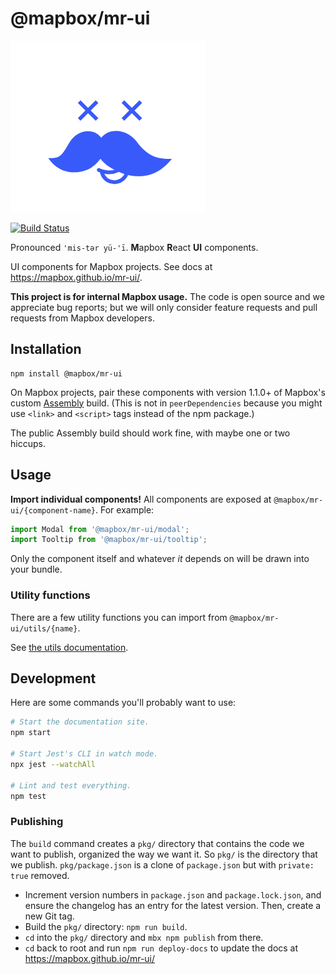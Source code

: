 # @mapbox/mr-ui

![mr-ui logo](https://github.com/mapbox/mr-ui/raw/main/logo/mr-ui.gif)

[![Build Status](https://app.travis-ci.com/mapbox/mr-ui.svg?branch=main)](https://app.travis-ci.com/mapbox/mr-ui)

Pronounced `'mis-tər yü-'ī`. **M**apbox **R**eact **UI** components.

UI components for Mapbox projects. See docs at https://mapbox.github.io/mr-ui/.

**This project is for internal Mapbox usage.** The code is open source and we appreciate bug reports; but we will only consider feature requests and pull requests from Mapbox developers.

## Installation

```
npm install @mapbox/mr-ui
```

On Mapbox projects, pair these components with version 1.1.0+ of Mapbox's custom [Assembly](https://labs.mapbox.com/assembly/) build. (This is not in `peerDependencies` because you might use `<link>` and `<script>` tags instead of the npm package.)

The public Assembly build should work fine, with maybe one or two hiccups.

## Usage

**Import individual components!** All components are exposed at `@mapbox/mr-ui/{component-name}`. For example:

```js
import Modal from '@mapbox/mr-ui/modal';
import Tooltip from '@mapbox/mr-ui/tooltip';
```

Only the component itself and whatever *it* depends on will be drawn into your bundle.

### Utility functions

There are a few utility functions you can import from `@mapbox/mr-ui/utils/{name}`.

See [the utils documentation](./src/components/utils/README.md).

## Development

Here are some commands you'll probably want to use:

```bash
# Start the documentation site.
npm start

# Start Jest's CLI in watch mode.
npx jest --watchAll

# Lint and test everything.
npm test
```

### Publishing

The `build` command creates a `pkg/` directory that contains the code we want to publish, organized the way we want it. So `pkg/` is the directory that we publish. `pkg/package.json` is a clone of `package.json` but with `private: true` removed.

- Increment version numbers in `package.json` and `package.lock.json`, and ensure the changelog has an entry for the latest version. Then, create a new Git tag.
- Build the `pkg/` directory: `npm run build`.
- `cd` into the `pkg/` directory and `mbx npm publish` from there.
- `cd` back to root and run `npm run deploy-docs` to update the docs at https://mapbox.github.io/mr-ui/
